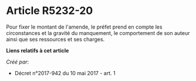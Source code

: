 # Article R5232-20

Pour fixer le montant de l'amende, le préfet prend en compte les circonstances et la gravité du manquement, le comportement
de son auteur ainsi que ses ressources et ses charges.

**Liens relatifs à cet article**

_Créé par_:

  - Décret n°2017-942 du 10 mai 2017 - art. 1
